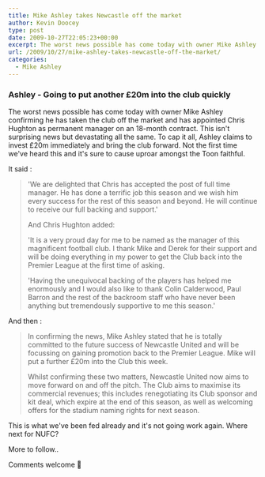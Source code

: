 ```yaml
---
title: Mike Ashley takes Newcastle off the market
author: Kevin Doocey
type: post
date: 2009-10-27T22:05:23+00:00
excerpt: The worst news possible has come today with owner Mike Ashley confirming he has taken the club off the market
url: /2009/10/27/mike-ashley-takes-newcastle-off-the-market/
categories:
  - Mike Ashley
---
```


### Ashley - Going to put another £20m into the club quickly

The worst news possible has come today with owner Mike Ashley confirming he has taken the club off the market and has appointed Chris Hughton as permanent manager on an 18-month contract. This isn't surprising news but devastating all the same. To cap it all, Ashley claims to invest £20m immediately and bring the club forward. Not the first time we've heard this and it's  sure to cause uproar amongst the Toon faithful.

It said :

> 'We are delighted that Chris has accepted the post of full time manager. He has done a terrific job this season and we wish him every success for the rest of this season and beyond. He will continue to receive our full backing and support.'
>
> And Chris Hughton added:
>
> 'It is a very proud day for me to be named as the manager of this magnificent football club. I thank Mike and Derek for their support and will be doing everything in my power to get the Club back into the Premier League at the first time of asking.
>
> 'Having the unequivocal backing of the players has helped me enormously and I would also like to thank Colin Calderwood, Paul Barron and the rest of the backroom staff who have never been anything but tremendously supportive to me this season.'

And then :

> In confirming the news, Mike Ashley stated that he is totally committed to the future success of Newcastle United and will be focussing on gaining promotion back to the Premier League. Mike will put a further £20m into the Club this week.
>
> Whilst confirming these two matters, Newcastle United now aims to move forward on and off the pitch. The Club aims to maximise its commercial revenues; this includes renegotiating its Club sponsor and kit deal, which expire at the end of this season, as well as welcoming offers for the stadium naming rights for next season.

This is what we've been fed already and it's not going work again. Where next for NUFC?

More to follow..

Comments welcome 🙂
